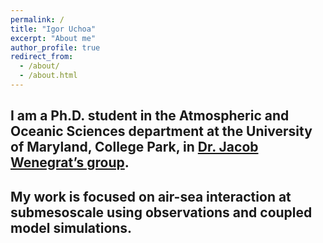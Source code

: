 ```yaml
---
permalink: /
title: "Igor Uchoa"
excerpt: "About me"
author_profile: true
redirect_from: 
  - /about/
  - /about.html
---
```


## I am a Ph.D. student in the Atmospheric and Oceanic Sciences department at the University of Maryland, College Park, in [Dr. Jacob Wenegrat’s group](https://wenegrat.github.io).


## My work is focused on air-sea interaction at submesoscale using observations and coupled model simulations.


